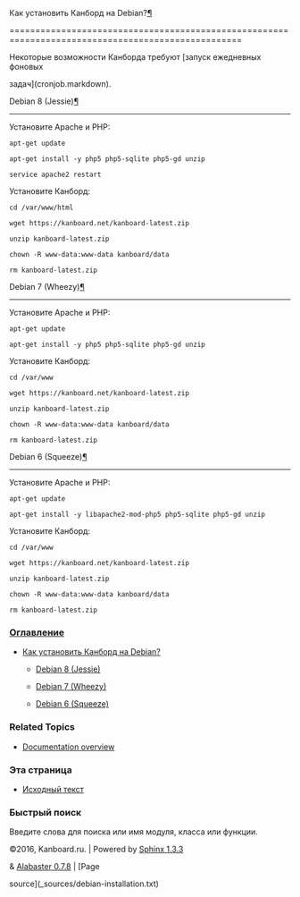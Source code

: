 Как установить Канборд на Debian?[¶](#how-to-install-kanboard-on-debian "Ссылка на этот заголовок")

===================================================================================================



Некоторые возможности Канборда требуют [запуск ежедневных фоновых

задач](cronjob.markdown).



Debian 8 (Jessie)[¶](#debian-8-jessie "Ссылка на этот заголовок")

-----------------------------------------------------------------



Установите Apache и PHP:



    apt-get update

    apt-get install -y php5 php5-sqlite php5-gd unzip

    service apache2 restart



Установите Канборд:



    cd /var/www/html

    wget https://kanboard.net/kanboard-latest.zip

    unzip kanboard-latest.zip

    chown -R www-data:www-data kanboard/data

    rm kanboard-latest.zip



Debian 7 (Wheezy)[¶](#debian-7-wheezy "Ссылка на этот заголовок")

-----------------------------------------------------------------



Установите Apache и PHP:



    apt-get update

    apt-get install -y php5 php5-sqlite php5-gd unzip



Установите Канборд:



    cd /var/www

    wget https://kanboard.net/kanboard-latest.zip

    unzip kanboard-latest.zip

    chown -R www-data:www-data kanboard/data

    rm kanboard-latest.zip



Debian 6 (Squeeze)[¶](#debian-6-squeeze "Ссылка на этот заголовок")

-------------------------------------------------------------------



Установите Apache и PHP:



    apt-get update

    apt-get install -y libapache2-mod-php5 php5-sqlite php5-gd unzip



Установите Канборд:



    cd /var/www

    wget https://kanboard.net/kanboard-latest.zip

    unzip kanboard-latest.zip

    chown -R www-data:www-data kanboard/data

    rm kanboard-latest.zip



### [Оглавление](index.markdown)



-   [Как установить Канборд на Debian?](#)

    -   [Debian 8 (Jessie)](#debian-8-jessie)

    -   [Debian 7 (Wheezy)](#debian-7-wheezy)

    -   [Debian 6 (Squeeze)](#debian-6-squeeze)



### Related Topics



-   [Documentation overview](index.markdown)



### Эта страница



-   [Исходный текст](_sources/debian-installation.txt)



### Быстрый поиск



Введите слова для поиска или имя модуля, класса или функции.



©2016, Kanboard.ru. | Powered by [Sphinx 1.3.3](http://sphinx-doc.org/)

& [Alabaster 0.7.8](https://github.com/bitprophet/alabaster) | [Page

source](_sources/debian-installation.txt)

